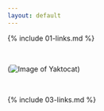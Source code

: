 ```yaml
---
layout: default
---
```


{% include 01-links.md %}

<br>

(![Image of Yaktocat](https://octodex.github.com/images/yaktocat.png))

<br>

{% include 03-links.md %}

